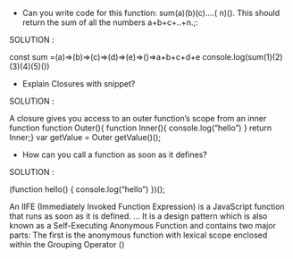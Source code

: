 - Can you write code for this function: sum(a)(b)(c)….( n)(). This should return the sum of all the numbers a+b+c+..+n.;:

SOLUTION :

const sum =(a)=>(b)=>(c)=>(d)=>(e)=>()=>a+b+c+d+e
console.log(sum(1)(2)(3)(4)(5)())


- Explain Closures with snippet?

SOLUTION : 

A closure gives you access to an outer function’s scope from an inner function
function Outer(){
function Inner(){
console.log(“hello”)
}
return Inner;}
var getValue = Outer
getValue()();


- How can you call a function as soon as it defines?


SOLUTION :

(function hello()
{ console.log(“hello”)
})();

An IIFE (Immediately Invoked Function Expression) is a JavaScript function that runs as soon as
it is defined. … It is a design pattern which is also known as a Self-Executing Anonymous Function
and contains two major parts: The first is the anonymous function with lexical scope enclosed within
the Grouping Operator ()
